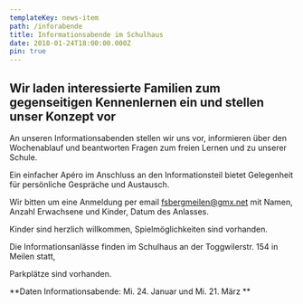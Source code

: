 ```yaml
---
templateKey: news-item
path: /inforabende
title: Informationsabende im Schulhaus
date: 2018-01-24T18:00:00.000Z
pin: true
---
```

## Wir laden interessierte Familien zum gegenseitigen Kennenlernen ein und stellen unser Konzept vor

An unseren Informationsabenden stellen wir uns vor, informieren über den Wochenablauf und beantworten Fragen zum freien Lernen und zu unserer Schule. 

Ein einfacher Apéro im Anschluss an den Informationsteil bietet Gelegenheit für persönliche Gespräche und Austausch.


Wir bitten um eine Anmeldung per email fsbergmeilen@gmx.net mit Namen, Anzahl Erwachsene und Kinder, Datum des Anlasses.


Kinder sind herzlich willkommen, Spielmöglichkeiten sind vorhanden.



Die Informationsanlässe finden im Schulhaus an der Toggwilerstr. 154 in Meilen statt, 

Parkplätze sind vorhanden.



**Daten Informationsabende: Mi. 24. Januar und Mi. 21. März **
